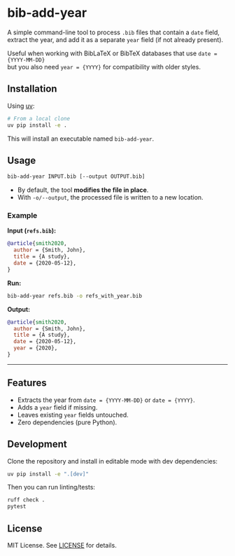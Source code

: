 # bib-add-year

A simple command-line tool to process `.bib` files that contain a `date` field,  
extract the year, and add it as a separate `year` field (if not already present).

Useful when working with BibLaTeX or BibTeX databases that use `date = {YYYY-MM-DD}`  
but you also need `year = {YYYY}` for compatibility with older styles.



## Installation

Using [uv](https://github.com/astral-sh/uv):

```bash
# From a local clone
uv pip install -e .
```

This will install an executable named `bib-add-year`.


## Usage

```bash
bib-add-year INPUT.bib [--output OUTPUT.bib]
```

- By default, the tool **modifies the file in place**.
- With `-o/--output`, the processed file is written to a new location.

### Example

**Input (`refs.bib`):**

```bibtex
@article{smith2020,
  author = {Smith, John},
  title = {A study},
  date = {2020-05-12},
}
```

**Run:**
```bash
bib-add-year refs.bib -o refs_with_year.bib
```

**Output:**
```bibtex
@article{smith2020,
  author = {Smith, John},
  title = {A study},
  date = {2020-05-12},
  year = {2020},
}
```

---

## Features

- Extracts the year from `date = {YYYY-MM-DD}` or `date = {YYYY}`.
- Adds a `year` field if missing.
- Leaves existing `year` fields untouched.
- Zero dependencies (pure Python).


## Development

Clone the repository and install in editable mode with dev dependencies:

```bash
uv pip install -e ".[dev]"
```

Then you can run linting/tests:

```bash
ruff check .
pytest
```


## License

MIT License. See [LICENSE](LICENSE) for details.
